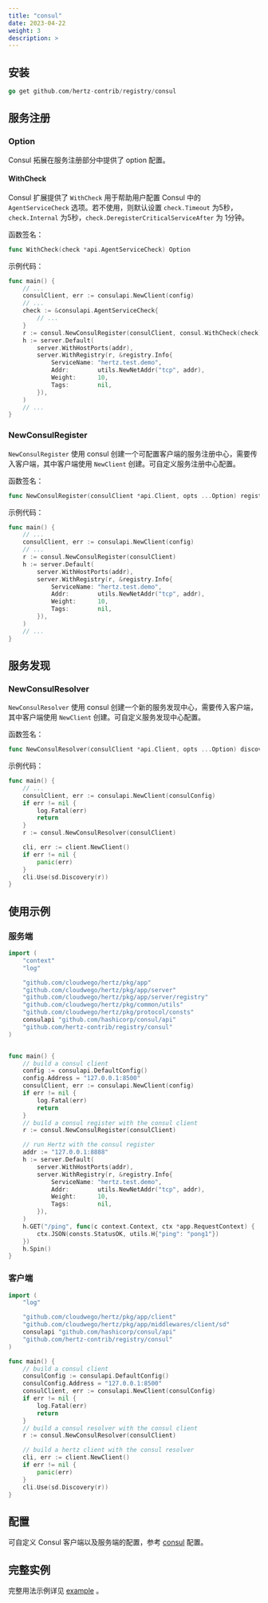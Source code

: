```yaml
---
title: "consul"
date: 2023-04-22
weight: 3
description: >
---
```


## 安装

```go
go get github.com/hertz-contrib/registry/consul
```

## 服务注册

### Option

Consul 拓展在服务注册部分中提供了 option 配置。

#### WithCheck

Consul 扩展提供了 `WithCheck` 用于帮助用户配置 Consul 中的 `AgentServiceCheck` 选项。若不使用，则默认设置 `check.Timeout` 为5秒，`check.Internal` 为5秒，`check.DeregisterCriticalServiceAfter` 为 1分钟。

函数签名：

```go
func WithCheck(check *api.AgentServiceCheck) Option
```

示例代码：

```go
func main() {
    // ...
    consulClient, err := consulapi.NewClient(config)
    // ...
    check := &consulapi.AgentServiceCheck{
        // ...
    }
    r := consul.NewConsulRegister(consulClient, consul.WithCheck(check))
    h := server.Default(
        server.WithHostPorts(addr),
        server.WithRegistry(r, &registry.Info{
            ServiceName: "hertz.test.demo",
            Addr:        utils.NewNetAddr("tcp", addr),
            Weight:      10,
            Tags:        nil,
        }),
    )
    // ...
}
```

### NewConsulRegister

`NewConsulRegister` 使用 consul 创建一个可配置客户端的服务注册中心，需要传入客户端，其中客户端使用 `NewClient` 创建。可自定义服务注册中心配置。

函数签名：

```go
func NewConsulRegister(consulClient *api.Client, opts ...Option) registry.Registry
```

示例代码：

```go
func main() {
    // ...
    consulClient, err := consulapi.NewClient(config)
    // ...
    r := consul.NewConsulRegister(consulClient)
    h := server.Default(
        server.WithHostPorts(addr),
        server.WithRegistry(r, &registry.Info{
            ServiceName: "hertz.test.demo",
            Addr:        utils.NewNetAddr("tcp", addr),
            Weight:      10,
            Tags:        nil,
        }),
    )
    // ...
}
```

## 服务发现

### NewConsulResolver

`NewConsulResolver` 使用 consul 创建一个新的服务发现中心，需要传入客户端，其中客户端使用 `NewClient` 创建。可自定义服务发现中心配置。

函数签名：

```go
func NewConsulResolver(consulClient *api.Client, opts ...Option) discovery.Resolver
```

示例代码：

```go
func main() {
    // ...
    consulClient, err := consulapi.NewClient(consulConfig)
    if err != nil {
        log.Fatal(err)
        return
    }
    r := consul.NewConsulResolver(consulClient)

    cli, err := client.NewClient()
    if err != nil {
        panic(err)
    }
    cli.Use(sd.Discovery(r))
}
```

## 使用示例

### 服务端

```go
import (
    "context"
    "log"

    "github.com/cloudwego/hertz/pkg/app"
    "github.com/cloudwego/hertz/pkg/app/server"
    "github.com/cloudwego/hertz/pkg/app/server/registry"
    "github.com/cloudwego/hertz/pkg/common/utils"
    "github.com/cloudwego/hertz/pkg/protocol/consts"
    consulapi "github.com/hashicorp/consul/api"
    "github.com/hertz-contrib/registry/consul"
)


func main() {
    // build a consul client
    config := consulapi.DefaultConfig()
    config.Address = "127.0.0.1:8500"
    consulClient, err := consulapi.NewClient(config)
    if err != nil {
        log.Fatal(err)
        return
    }
    // build a consul register with the consul client
    r := consul.NewConsulRegister(consulClient)

    // run Hertz with the consul register
    addr := "127.0.0.1:8888"
    h := server.Default(
        server.WithHostPorts(addr),
        server.WithRegistry(r, &registry.Info{
            ServiceName: "hertz.test.demo",
            Addr:        utils.NewNetAddr("tcp", addr),
            Weight:      10,
            Tags:        nil,
        }),
    )
    h.GET("/ping", func(c context.Context, ctx *app.RequestContext) {
        ctx.JSON(consts.StatusOK, utils.H{"ping": "pong1"})
    })
    h.Spin()
}
```

### 客户端

```go
import (
    "log"

    "github.com/cloudwego/hertz/pkg/app/client"
    "github.com/cloudwego/hertz/pkg/app/middlewares/client/sd"
    consulapi "github.com/hashicorp/consul/api"
    "github.com/hertz-contrib/registry/consul"
)

func main() {
    // build a consul client
    consulConfig := consulapi.DefaultConfig()
    consulConfig.Address = "127.0.0.1:8500"
    consulClient, err := consulapi.NewClient(consulConfig)
    if err != nil {
        log.Fatal(err)
        return
    }
    // build a consul resolver with the consul client
    r := consul.NewConsulResolver(consulClient)

    // build a hertz client with the consul resolver
    cli, err := client.NewClient()
    if err != nil {
        panic(err)
    }
    cli.Use(sd.Discovery(r))
}
```

## 配置

可自定义 Consul 客户端以及服务端的配置，参考 [consul](https://github.com/hashicorp/consul) 配置。

## 完整实例

完整用法示例详见 [example](https://github.com/hertz-contrib/registry/tree/main/consul/example) 。
